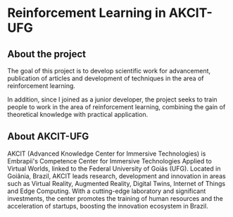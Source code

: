 # Reinforcement Learning in AKCIT-UFG

## About the project
The goal of this project is to develop scientific work for advancement, publication of articles and development of techniques in the area of ​​reinforcement learning.

In addition, since I joined as a junior developer, the project seeks to train people to work in the area of ​​reinforcement learning, combining the gain of theoretical knowledge with practical application.

## About AKCIT-UFG

AKCIT (Advanced Knowledge Center for Immersive Technologies) is Embrapii's Competence Center for Immersive Technologies Applied to Virtual Worlds, linked to the Federal University of Goiás (UFG). Located in Goiânia, Brazil, AKCIT leads research, development and innovation in areas such as Virtual Reality, Augmented Reality, Digital Twins, Internet of Things and Edge Computing. With a cutting-edge laboratory and significant investments, the center promotes the training of human resources and the acceleration of startups, boosting the innovation ecosystem in Brazil.
